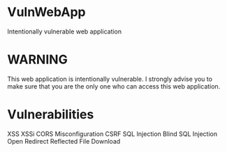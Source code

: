 # VulnWebApp
Intentionally vulnerable web application

# WARNING
This web application is intentionally vulnerable. I strongly advise you to make sure that you are the only one who can access this web application.

# Vulnerabilities
XSS
XSSi
CORS Misconfiguration
CSRF
SQL Injection
Blind SQL Injection
Open Redirect
Reflected File Download
